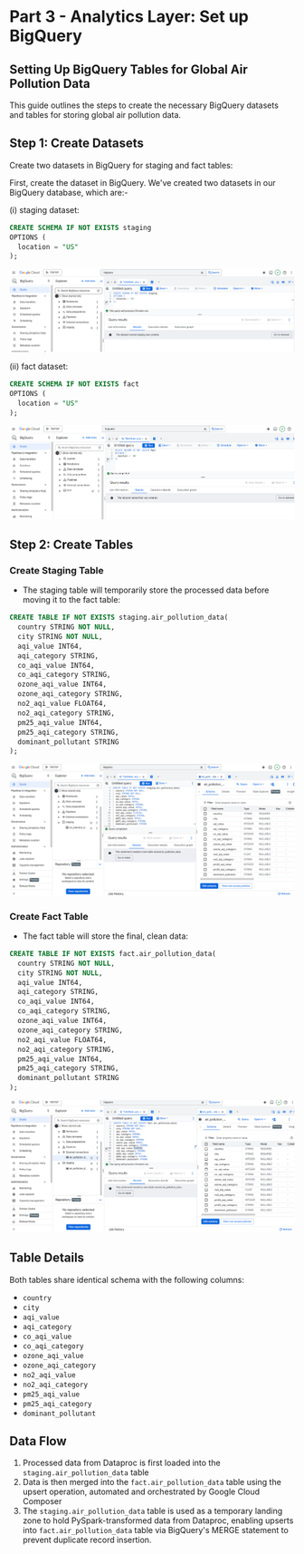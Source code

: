 # Part 3 - Analytics Layer: Set up BigQuery

## Setting Up BigQuery Tables for Global Air Pollution Data

This guide outlines the steps to create the necessary BigQuery datasets and tables for storing global air pollution data.


Step 1: Create Datasets
-----------------------

Create two datasets in BigQuery for staging and fact tables:

First, create the dataset in BigQuery. We've created two datasets in our BigQuery database, which are:-

(i) staging dataset:

```sql
CREATE SCHEMA IF NOT EXISTS staging
OPTIONS (
  location = "US"
);
```

![](/images/bigquery-create-staging-dataset.png)

(ii) fact dataset:

```sql
CREATE SCHEMA IF NOT EXISTS fact
OPTIONS (
  location = "US"
);
```

![](/images/bigquery-create-fact-dataset.png)


Step 2: Create Tables
---------------------

### Create Staging Table

*   The staging table will temporarily store the processed data before moving it to the fact table:

```sql
CREATE TABLE IF NOT EXISTS staging.air_pollution_data(
  country STRING NOT NULL,
  city STRING NOT NULL,
  aqi_value INT64,
  aqi_category STRING,
  co_aqi_value INT64,
  co_aqi_category STRING,
  ozone_aqi_value INT64, 
  ozone_aqi_category STRING,
  no2_aqi_value FLOAT64,
  no2_aqi_category STRING,
  pm25_aqi_value INT64,
  pm25_aqi_category STRING,
  dominant_pollutant STRING
);
```
![](/images/bigquery-create-staging-table.png)


### Create Fact Table

*   The fact table will store the final, clean data:

```sql
CREATE TABLE IF NOT EXISTS fact.air_pollution_data(
  country STRING NOT NULL,
  city STRING NOT NULL,
  aqi_value INT64,
  aqi_category STRING,
  co_aqi_value INT64,
  co_aqi_category STRING,
  ozone_aqi_value INT64, 
  ozone_aqi_category STRING,
  no2_aqi_value FLOAT64,
  no2_aqi_category STRING,
  pm25_aqi_value INT64,
  pm25_aqi_category STRING,
  dominant_pollutant STRING
);
```

![](/images/bigquery-create-fact-table.png)


Table Details
-------------

Both tables share identical schema with the following columns:

- `country`
- `city`
- `aqi_value`
- `aqi_category`
- `co_aqi_value`
- `co_aqi_category`
- `ozone_aqi_value` 
- `ozone_aqi_category`
- `no2_aqi_value`
- `no2_aqi_category`
- `pm25_aqi_value`
- `pm25_aqi_category`
- `dominant_pollutant`

Data Flow
---------

1.  Processed data from Dataproc is first loaded into the `staging.air_pollution_data` table
2.  Data is then merged into the `fact.air_pollution_data` table using the upsert operation, automated and orchestrated by Google Cloud Composer
3.  The `staging.air_pollution_data` table is used as a temporary landing zone to hold PySpark-transformed data from Dataproc, enabling upserts into `fact.air_pollution_data` table via BigQuery's MERGE statement to prevent duplicate record insertion.

